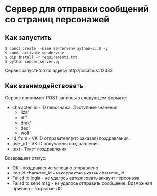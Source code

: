 # Сервер для отправки сообщений со страниц персонажей

## Как запустить
```
$ conda create --name sendervenv python=3.10 -y
$ conda activate sendervenv
$ pip install -r requirements.txt
$ python sender_server.py
```

Сервер запустится по адресу http://localhost:12333


## Как взаимодействовать

Сервер принимает POST запросы в следующем формате:
* character_id - ID персонажа. Доступные значения:
  * 'liza'
  * 'elf'
  * 'drak'
  * 'ded'
  * 'wolf'
* id_from - VK ID отправителя(кто заказал) поздравления. 
* user_id - VK ID получателя поздравления. 
* text - Текст поздравления

Возвращает статус:
* OK - поздравление успешно отправлено
* Invalid character_id - некорректно указан character_id
* Failed to login - не удалось авторизовать аккаунт персонажа
* Failed to send msg - не удалось отправить сообщение. Возможная причина - закрытые ЛС

